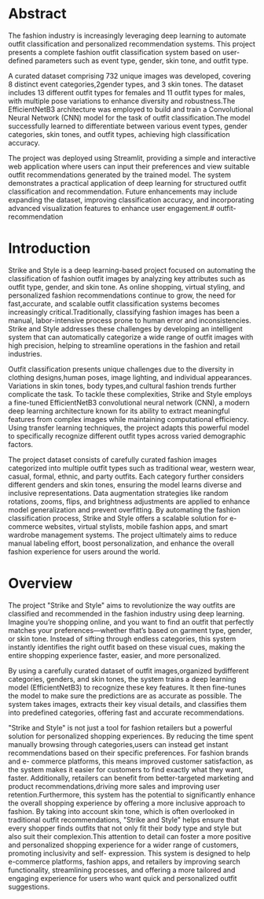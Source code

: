 # Abstract

The fashion industry is increasingly leveraging deep learning to automate outfit	classification	and	personalized	recommendation	systems.	This	project presents a complete fashion outfit classification system based on user-defined parameters such as event type, gender, skin tone, and outfit type.

A curated dataset comprising 732 unique images was developed, covering 8 distinct event categories,2gender types, and 3 skin tones. The dataset includes 13 different outfit types for females and 11 outfit types for males, with multiple pose variations to enhance diversity and robustness.The EfficientNetB3 architecture was employed to build and	train	a Convolutional Neural Network (CNN) model for the task of outfit classification.The model successfully learned to differentiate between various event types, gender categories, skin tones, and outfit types, achieving high classification accuracy.

The	project	was	 deployed	using	Streamlit,	providing			a		simple		and interactive web application where users can input their preferences and view suitable outfit recommendations generated by the trained model. The system demonstrates	a		practical		application		of		deep	learning	for			structured	outfit classification		and		recommendation.		Future	enhancements		may			include expanding	 the		dataset,	improving		classification		accuracy,	and	incorporating advanced visualization features to enhance user engagement.# outfit-recommendation




# Introduction

Strike and Style is a deep learning-based project focused on automating the classification of fashion outfit images by analyzing key attributes such as outfit type, gender, and skin tone. As online shopping, virtual styling, and personalized fashion recommendations continue to grow, the need for fast,accurate, and scalable outfit classification systems becomes increasingly critical.Traditionally, classifying fashion images has been a manual, labor-intensive process prone to human error and inconsistencies. Strike and Style addresses	these challenges	by developing an intelligent	system that can automatically categorize a wide range of outfit images with high precision, helping to streamline operations in the fashion and retail industries.

Outfit classification presents unique challenges due to the diversity in clothing designs,human poses, image lighting, and individual appearances. Variations in skin tones,	body types,and cultural fashion trends further complicate the task. To tackle these complexities, Strike and Style employs a fine-tuned EfficientNetB3 convolutional neural network (CNN), a modern deep learning architecture known for its ability to extract meaningful features from complex images while maintaining computational	efficiency.	Using	transfer learning	techniques,	the		project adapts this powerful	model to	specifically recognize different outfit types across varied demographic factors.
 
The		project		dataset	consists		 of	carefully	curated		fashion		images categorized into multiple outfit types such as traditional wear, western wear, casual,	formal,		ethnic,		and		party	outfits.		Each		category		further		considers different			genders	and	skin		tones,		ensuring	the model	learns diverse	and inclusive representations. Data augmentation strategies like random rotations, zooms,		flips,	and			brightness			adjustments	are applied to enhance model generalization and prevent overfitting.
By automating the fashion classification process, Strike and Style offers a scalable solution for e-commerce websites, virtual stylists, mobile fashion apps, and smart wardrobe management systems. The project ultimately aims to reduce manual labeling effort, boost personalization, and enhance the overall fashion experience for users around the world.

# Overview

The project "Strike and Style" aims to revolutionize the way outfits are classified	and	recommended	in	the	fashion	industry	using	deep	learning. Imagine you’re shopping online, and you want to find an outfit that perfectly matches your preferences—whether that’s based on garment type, gender, or skin tone. Instead of sifting through endless categories, this system instantly identifies the right outfit based on these visual cues, making the entire shopping experience faster, easier, and more personalized.

By using a carefully curated dataset	 of outfit images,organized bydifferent categories, genders, and skin tones, the system trains a deep learning model (EfficientNetB3) to recognize these key features. It then fine-tunes the model to make sure the predictions are as accurate as possible. The system takes images, extracts their key visual details, and classifies them into predefined categories, offering fast and accurate recommendations.

"Strike and Style" is not just a tool for fashion retailers but a powerful solution for personalized shopping experiences. By reducing the time spent manually		browsing	through	categories,users	can	instead	 get	instant recommendations based on their specific preferences. For fashion brands and e- commerce platforms, this means improved customer satisfaction, as the system makes	it	easier	for		customers		to	find	exactly	what	they	want,		faster. Additionally, retailers can benefit from better-targeted marketing and product recommendations,driving more sales and improving user retention.Furthermore,
this system has the potential to significantly enhance the overall shopping
experience by offering a more inclusive approach to fashion. By taking into account	skin	tone,	which	is	often	overlooked	in	traditional	outfit
recommendations,	"Strike	and	Style"	helps	ensure	that	every	shopper	finds outfits that not only fit their body type and style but also suit their complexion.This attention to detail can foster a more positive and personalized shopping experience for a wider range of customers,	promoting inclusivity and self- expression.
This system is designed to help e-commerce platforms, fashion apps, and retailers by improving search functionality, streamlining processes, and offering a more tailored and engaging experience for	users	who	want	quick	and personalized outfit suggestions.



